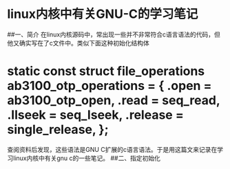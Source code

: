 # linux内核中有关GNU-C的学习笔记
##一、简介
在linux内核源码中，常出现一些并不非常符合c语言语法的代码，但他又确实写在了c文件中。类似下面这种初始化结构体
<h1>static const struct file_operations ab3100_otp_operations = {
.open        = ab3100_otp_open,
.read        = seq_read,
.llseek        = seq_lseek,
.release    = single_release,
};</h1>
查阅资料后发现，这些语法是GNU C扩展的c语言语法。于是用这篇文来记录在学习linux内核中有关gnu c的一些笔记。
##二、指定初始化
